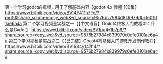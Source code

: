 第一个学习godot的视频，用于了解基础内容【godot 4.x 教程 100集】 https://www.bilibili.com/video/BV14Y411h7Po/?p=30&share_source=copy_web&vd_source=9576b27984d839979d0efe0101ae6a4a
第二个学习视频是实战之一【【中文语音】Godot4终极入门教程01：什么是Godot】 https://www.bilibili.com/video/BV1pu4y1b7p6/?share_source=copy_web&vd_source=9576b27984d839979d0efe0101ae6a4a
第三个学习视频是实战之二【【已完结】Godot4零基础入门游戏开发制作教程】 https://www.bilibili.com/video/BV1684y147h4/?share_source=copy_web&vd_source=9576b27984d839979d0efe0101ae6a4a
